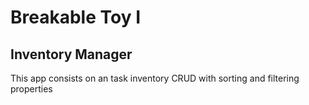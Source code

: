 # Breakable Toy I
## Inventory Manager

This app consists on an task inventory CRUD with sorting and filtering properties
